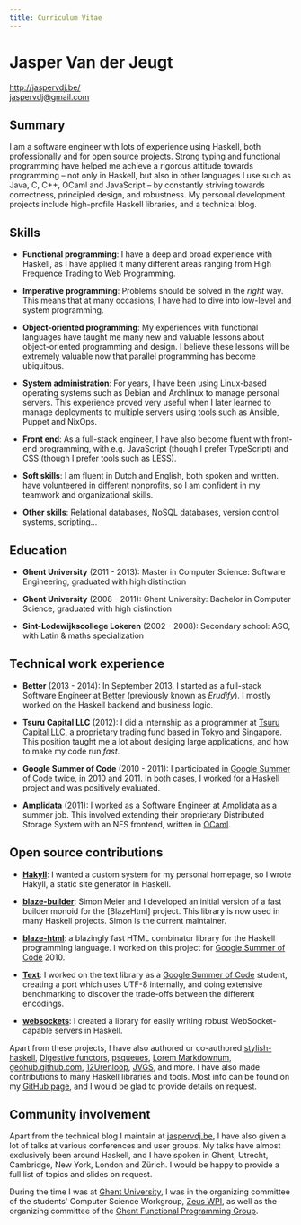 ```yaml
---
title: Curriculum Vitae
---
```


# Jasper Van der Jeugt

<http://jaspervdj.be/>  
<jaspervdj@gmail.com>

## Summary

I am a software engineer with lots of experience using Haskell, both
professionally and for open source projects. Strong typing and functional
programming have helped me achieve a rigorous attitude towards programming –
not only in Haskell, but also in other languages I use such as Java, C, C++,
OCaml and JavaScript – by constantly striving towards correctness, principled
design, and robustness. My personal development projects include high-profile
Haskell libraries, and a technical blog.

## Skills

- **Functional programming**: I have a deep and broad experience with Haskell,
  as I have applied it many different areas ranging from High Frequence Trading
  to Web Programming.

- **Imperative programming**: Problems should be solved in the *right* way. This
  means that at many occasions, I have had to dive into low-level and system
  programming.

- **Object-oriented programming**: My experiences with functional languages have
  taught me many new and valuable lessons about object-oriented programming and
  design. I believe these lessons will be extremely valuable now that parallel
  programming has become ubiquitous.

- **System administration**: For years, I have been using Linux-based operating
  systems such as Debian and Archlinux to manage personal servers. This
  experience proved very useful when I later learned to manage deployments to
  multiple servers using tools such as Ansible, Puppet and NixOps.

- **Front end**: As a full-stack engineer, I have also become fluent with
  front-end programming, with e.g. JavaScript (though I prefer TypeScript) and
  CSS (though I prefer tools such as LESS).

- **Soft skills**: I am fluent in Dutch and English, both spoken and written.
  have volunteered in different nonprofits, so I am confident in my teamwork and
  organizational skills.

- **Other skills**: Relational databases, NoSQL databases, version control
  systems, scripting...

## Education

- **Ghent University** (2011 - 2013):
  Master in Computer Science: Software Engineering, graduated with high
  distinction

- **Ghent University** (2008 - 2011):
  Ghent University: Bachelor in Computer Science, graduated with high
  distinction

- **Sint-Lodewijkscollege Lokeren** (2002 - 2008):
  Secondary school: ASO, with Latin & maths specialization

## Technical work experience

- **Better** (2013 - 2014): In September 2013, I started as a full-stack
  Software Engineer at [Better] (previously known as *Erudify*). I mostly worked
  on the Haskell backend and business logic.

- **Tsuru Capital LLC** (2012): I did a internship as a programmer at [Tsuru
  Capital LLC], a proprietary trading fund based in Tokyo and Singapore. This
  position taught me a lot about desiging large applications, and how to make my
  code run *fast*.

- **Google Summer of Code** (2010 - 2011): I participated in [Google Summer of
  Code] twice, in 2010 and 2011. In both cases, I worked for a Haskell project
  and was positively evaluated.

- **Amplidata** (2011): I worked as a Software Engineer at [Amplidata] as a
  summer job. This involved extending their proprietary Distributed Storage
  System with an NFS frontend, written in [OCaml].

[Tsuru Capital LLC]: http://tsurucapital.com/
[Better]: http://better.com/
[Google Summer of Code]: http://code.google.com/soc/
[Amplidata]: http://www.amplidata.com/
[OCaml]: http://caml.inria.fr/

## Open source contributions

- **[Hakyll]**: I wanted a custom system for my personal homepage,
  so I wrote Hakyll, a static site generator in Haskell.

- **[blaze-builder]**: Simon Meier and I developed an initial version of a
  fast builder monoid for the [BlazeHtml] project. This library is now used in
  many Haskell projects. Simon is the current maintainer.

- **[blaze-html]**: a blazingly fast HTML combinator library for the Haskell
  programming language. I worked on this project for
  [Google Summer of Code] 2010.

- **[Text]**: I worked on the text library as a [Google Summer of Code]
  student, creating a port which uses UTF-8 internally, and doing extensive
  benchmarking to discover the trade-offs between the different encodings.

- **[websockets]**: I created a library for easily writing
  robust WebSocket-capable servers in Haskell.

Apart from these projects, I have also authored or co-authored
[stylish-haskell], [Digestive functors], [psqueues], [Lorem Markdownum],
[geohub.github.com], [12Urenloop], [JVGS], and more. I have also made
contributions to many Haskell libraries and tools. Most info can be found on my
[GitHub page], and I would be glad to provide details on request.

[geohub.github.com]: http://geohub.github.io/
[12Urenloop]: https://github.com/ZeusWPI/12Urenloop
[blaze-html]: http://jaspervdj.be/blaze
[Digestive functors]: http://github.com/jaspervdj/digestive-functors/
[GitHub page]: http://github.com/jaspervdj
[Hakyll]: http://jaspervdj.be/hakyll
[JVGS]: http://jvgs.sf.net/
[Lorem Markdownum]: http://jaspervdj.be/lorem-markdownum
[Text]: https://github.com/bos/text
[Zeus WPI]: http://zeus.ugent.be/
[blaze-builder]: http://github.com/meiersi/blaze-builder/
[lorem ipsum]: http://lipsum.com/
[markdown]: http://daringfireball.net/projects/markdown/
[psqueues]: https://hackage.haskell.org/package/psqueues
[stylish-haskell]: http://github.com/jaspervdj/stylish-haskell
[websockets]: http://jaspervdj.be/websockets/

## Community involvement

Apart from the technical blog I maintain at
[jaspervdj.be](http://jaspervdj.be/), I have also given a lot of talks at
various conferences and user groups. My talks have almost exclusively been
around Haskell, and I have spoken in Ghent, Utrecht, Cambridge, New York, London
and Zürich. I would be happy to provide a full list of topics and slides on
request.

During the time I was at [Ghent University], I was in the organizing committee
of the students' Computer Science Workgroup, [Zeus WPI], as well as the
organizing committee of the [Ghent Functional Programming Group].

[Ghent Functional Programming Group]: http://www.haskell.org/haskellwiki/Ghent_Functional_Programming_Group
[Ghent University]: http://ugent.be/
[Zeus WPI]: http://zeus.ugent.be/
